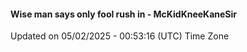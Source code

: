 #### Wise man says only fool rush in - McKidKneeKaneSir
Updated on 05/02/2025 - 00:53:16 (UTC) Time Zone
